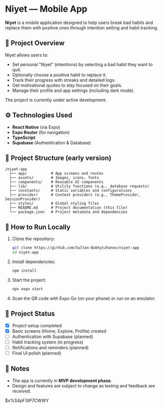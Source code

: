# Niyet — Mobile App

**Niyet** is a mobile application designed to help users break bad habits and replace them with positive ones through intention setting and habit tracking.

## 📱 Project Overview

Niyet allows users to:

- Set personal "Niyet" (intentions) by selecting a bad habit they want to quit.
- Optionally choose a positive habit to replace it.
- Track their progress with streaks and detailed logs.
- Get motivational quotes to stay focused on their goals.
- Manage their profile and app settings (including dark mode).

The project is currently under active development.

## ⚙️ Technologies Used

- **React Native** (via Expo)
- **Expo Router** (for navigation)
- **TypeScript**
- **Supabase** (Authentication & Database)

## 📂 Project Structure (early version)

```
/niyet-app
  ├── app/           # App screens and routes
  ├── assets/        # Images, icons, fonts
  ├── components/    # Reusable UI components
  ├── lib/           # Utility functions (e.g., database requests)
  ├── constants/     # Static variables and configurations
  ├── provider/      # Context providers (e.g., ThemeProvider, SessionProvider)
  ├── styles/        # Global styling files
  ├── README.md      # Project documentation (this file)
  └── package.json   # Project metadata and dependencies
```

## 🚀 How to Run Locally

1. Clone the repository:

   ```bash
   git clone https://github.com/Sultan-Bakhytzhanov/niyet-app
   cd niyet-app
   ```

2. Install dependencies:

   ```bash
   npm install
   ```

3. Start the project:

   ```bash
   npx expo start
   ```

4. Scan the QR code with Expo Go (on your phone) or run on an emulator.

## 📅 Project Status

- [x] Project setup completed
- [x] Basic screens (Home, Explore, Profile) created
- [ ] Authentication with Supabase (planned)
- [ ] Habit tracking system (in progress)
- [ ] Notifications and reminders (planned)
- [ ] Final UI polish (planned)

## 📌 Notes

- The app is currently in **MVP development phase**.
- Design and features are subject to change as testing and feedback are received.

$x%S4pF3tP7CWWY

